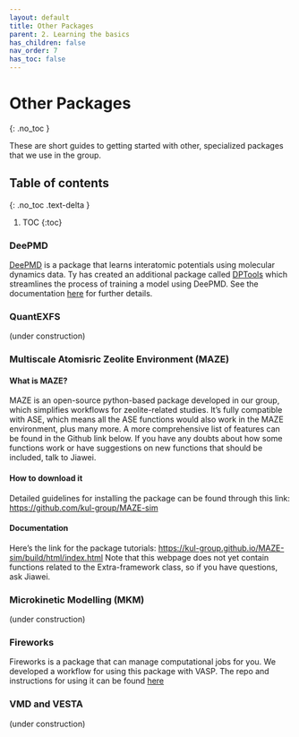 ```yaml
---
layout: default
title: Other Packages
parent: 2. Learning the basics
has_children: false
nav_order: 7
has_toc: false
---
```


# Other Packages

{: .no_toc }

These are short guides to getting started with other, specialized packages that we use in the group.

## Table of contents
{: .no_toc .text-delta }

1. TOC
{:toc}

### DeePMD
[DeePMD](https://github.com/deepmodeling/deepmd-kit) is a package that learns interatomic potentials using molecular dynamics data. Ty has created an additional package called [DPTools](https://github.com/tysours/DPTools) which streamlines the process of training a model using DeePMD. See the documentation [here](https://dptools.readthedocs.io/en/latest/) for further details.


### QuantEXFS
(under construction)


### Multiscale Atomisric Zeolite Environment (MAZE)

#### What is MAZE?
MAZE is an open-source python-based package developed in our group, which simplifies workflows for zeolite-related studies. It’s fully compatible with ASE, which means all the ASE functions would also work in the MAZE environment, plus many more. A more comprehensive list of features can be found in the Github link below. If you have any doubts about how some functions work or have suggestions on new functions that should be included, talk to Jiawei.

#### How to download it
Detailed guidelines for installing the package can be found through this link:
https://github.com/kul-group/MAZE-sim

#### Documentation
Here’s the link for the package tutorials:
https://kul-group.github.io/MAZE-sim/build/html/index.html
Note that this webpage does not yet contain functions related to the Extra-framework class, so if you have questions, ask Jiawei.

### Microkinetic Modelling (MKM)
(under construction)

### Fireworks

Fireworks is a package that can manage computational jobs for you. We developed a workflow for using this package with VASP. 
The repo and instructions for using it can be found [here](https://github.com/kul-group/vasp-fw)

### VMD and VESTA
(under construction)
